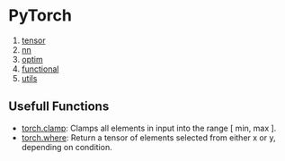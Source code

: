 # PyTorch
1. [tensor](./tensor/index.md)
2. [nn](./nn/index.md)
3. [optim](./optim/index.md)
4. [functional](./functional/index.md)
5. [utils](./utils/index.md)

## Usefull Functions
* [torch.clamp](https://pytorch.org/docs/stable/generated/torch.clamp.html): Clamps all elements in input into the range [ min, max ].
* [torch.where](https://pytorch.org/docs/stable/generated/torch.where.html): Return a tensor of elements selected from either x or y, depending on condition.
